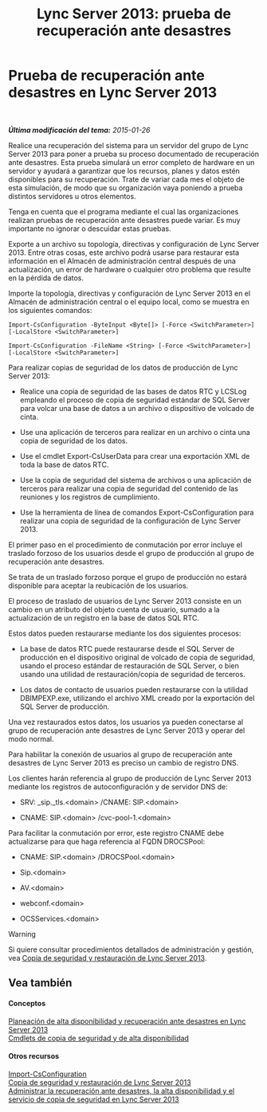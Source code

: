 ﻿---
title: 'Lync Server 2013: prueba de recuperación ante desastres'
TOCTitle: Prueba de recuperación ante desastres
ms:assetid: 04f5e747-d837-4350-9fc0-8605dbf025a7
ms:mtpsurl: https://technet.microsoft.com/es-es/library/Dn747887(v=OCS.15)
ms:contentKeyID: 62293599
ms.date: 01/07/2017
mtps_version: v=OCS.15
ms.translationtype: HT
---

# Prueba de recuperación ante desastres en Lync Server 2013

 

_**Última modificación del tema:** 2015-01-26_

Realice una recuperación del sistema para un servidor del grupo de Lync Server 2013 para poner a prueba su proceso documentado de recuperación ante desastres. Esta prueba simulará un error completo de hardware en un servidor y ayudará a garantizar que los recursos, planes y datos estén disponibles para su recuperación. Trate de variar cada mes el objeto de esta simulación, de modo que su organización vaya poniendo a prueba distintos servidores u otros elementos.

Tenga en cuenta que el programa mediante el cual las organizaciones realizan pruebas de recuperación ante desastres puede variar. Es muy importante no ignorar o descuidar estas pruebas.


Exporte a un archivo su topología, directivas y configuración de Lync Server 2013. Entre otras cosas, este archivo podrá usarse para restaurar esta información en el Almacén de administración central después de una actualización, un error de hardware o cualquier otro problema que resulte en la pérdida de datos.

Importe la topología, directivas y configuración de Lync Server 2013 en el Almacén de administración central o el equipo local, como se muestra en los siguientes comandos:

`Import-CsConfiguration -ByteInput <Byte[]> [-Force <SwitchParameter>] [-LocalStore <SwitchParameter>]`

`Import-CsConfiguration -FileName <String> [-Force <SwitchParameter>] [-LocalStore <SwitchParameter>]`

Para realizar copias de seguridad de los datos de producción de Lync Server 2013:

  - Realice una copia de seguridad de las bases de datos RTC y LCSLog empleando el proceso de copia de seguridad estándar de SQL Server para volcar una base de datos a un archivo o dispositivo de volcado de cinta.

  - Use una aplicación de terceros para realizar en un archivo o cinta una copia de seguridad de los datos.

  - Use el cmdlet Export-CsUserData para crear una exportación XML de toda la base de datos RTC.

  - Use la copia de seguridad del sistema de archivos o una aplicación de terceros para realizar una copia de seguridad del contenido de las reuniones y los registros de cumplimiento.

  - Use la herramienta de línea de comandos Export-CsConfiguration para realizar una copia de seguridad de la configuración de Lync Server 2013.

El primer paso en el procedimiento de conmutación por error incluye el traslado forzoso de los usuarios desde el grupo de producción al grupo de recuperación ante desastres.

Se trata de un traslado forzoso porque el grupo de producción no estará disponible para aceptar la reubicación de los usuarios.

El proceso de traslado de usuarios de Lync Server 2013 consiste en un cambio en un atributo del objeto cuenta de usuario, sumado a la actualización de un registro en la base de datos SQL RTC.

Estos datos pueden restaurarse mediante los dos siguientes procesos:

  - La base de datos RTC puede restaurarse desde el SQL Server de producción en el dispositivo original de volcado de copia de seguridad, usando el proceso estándar de restauración de SQL Server, o bien usando una utilidad de restauración/copia de seguridad de terceros.

  - Los datos de contacto de usuarios pueden restaurarse con la utilidad DBIMPEXP.exe, utilizando el archivo XML creado por la exportación del SQL Server de producción.

Una vez restaurados estos datos, los usuarios ya pueden conectarse al grupo de recuperación ante desastres de Lync Server 2013 y operar del modo normal.

Para habilitar la conexión de usuarios al grupo de recuperación ante desastres de Lync Server 2013 es preciso un cambio de registro DNS.

Los clientes harán referencia al grupo de producción de Lync Server 2013 mediante los registros de autoconfiguración y de servidor DNS de:

  - SRV: \_sip.\_tls.\<domain\> /CNAME: SIP.\<domain\>

  - CNAME: SIP.\<domain\> /cvc-pool-1.\<domain\>

Para facilitar la conmutación por error, este registro CNAME debe actualizarse para que haga referencia al FQDN DROCSPool:

  - CNAME: SIP.\<domain\> /DROCSPool.\<domain\>

  - Sip.\<domain\>

  - AV.\<domain\>

  - webconf.\<domain\>

  - OCSServices.\<domain\>

> [!WARNING]  
> Si quiere consultar procedimientos detallados de administración y gestión, vea <a href="lync-server-2013-backing-up-and-restoring-lync-server.md">Copia de seguridad y restauración de Lync Server 2013</a>.



## Vea también

#### Conceptos

[Planeación de alta disponibilidad y recuperación ante desastres en Lync Server 2013](lync-server-2013-planning-for-high-availability-and-disaster-recovery.md)  
[Cmdlets de copia de seguridad y de alta disponibilidad](https://docs.microsoft.com/en-us/powershell/module/skype/?view=skype-ps)  

#### Otros recursos

[Import-CsConfiguration](https://docs.microsoft.com/en-us/powershell/module/skype/Import-CsConfiguration)  
[Copia de seguridad y restauración de Lync Server 2013](lync-server-2013-backing-up-and-restoring-lync-server.md)  
[Administrar la recuperación ante desastres, la alta disponibilidad y el servicio de copia de seguridad en Lync Server 2013](lync-server-2013-managing-lync-server-disaster-recovery-high-availability-and-backup-service.md)


